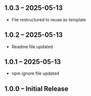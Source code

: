 ## 1.0.3 – 2025-05-13

- File restructured to reuse as template

## 1.0.2 – 2025-05-13

- Readme file updated

## 1.0.1 – 2025-05-13

- npm ignore file updated

## 1.0.0 – Initial Release
